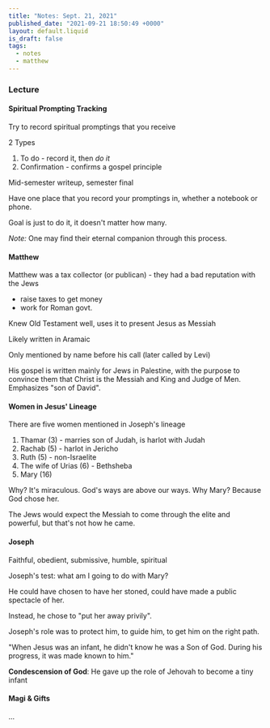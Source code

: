 ```yaml
---
title: "Notes: Sept. 21, 2021"
published_date: "2021-09-21 18:50:49 +0000"
layout: default.liquid
is_draft: false
tags:
  - notes
  - matthew
---
```

### Lecture

#### Spiritual Prompting Tracking
Try to record spiritual promptings that you
receive

2 Types
  1. To do - record it, then *do it*
  2. Confirmation - confirms a gospel principle

Mid-semester writeup, semester final

Have one place that you record your promptings in,
whether a notebook or phone.

Goal is just to do it, it doesn't matter how many.

*Note:* One may find their eternal companion
through this process.

#### Matthew
Matthew was a tax collector (or publican) - they
had a bad reputation with the Jews
  * raise taxes to get money
  * work for Roman govt.

Knew Old Testament well, uses it to present Jesus
as Messiah

Likely written in Aramaic

Only mentioned by name before his call (later
called by Levi)

His gospel is written mainly for Jews in
Palestine, with the purpose to convince them that
Christ is the Messiah and King and Judge of
Men. Emphasizes "son of David".

#### Women in Jesus' Lineage
There are five women mentioned in Joseph's lineage
1. Thamar (3) - marries son of Judah, is harlot
   with Judah
2. Rachab (5) - harlot in Jericho
3. Ruth (5) - non-Israelite
4. The wife of Urias (6) - Bethsheba
5. Mary (16)

Why? It's miraculous. God's ways are above our
ways. Why Mary? Because God chose her.

The Jews would expect the Messiah to come through
the elite and powerful, but that's not how he came.

#### Joseph
Faithful, obedient, submissive, humble, spiritual

Joseph's test: what am I going to do with Mary?

He could have chosen to have her stoned, could
have made a public spectacle of her.

Instead, he chose to "put her away privily".

Joseph's role was to protect him, to guide him, to
get him on the right path.

"When Jesus was an infant, he didn't know he was a
Son of God. During his progress, it was made known
to him."

**Condescension of God**: He gave up the role of
Jehovah to become a tiny infant

#### Magi & Gifts
...
